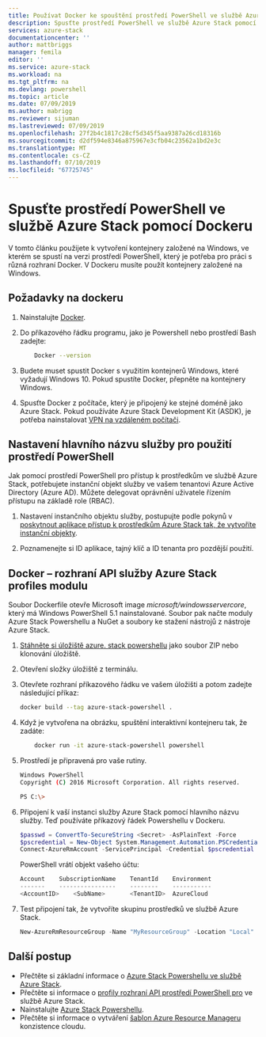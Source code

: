```yaml
---
title: Používat Docker ke spouštění prostředí PowerShell ve službě Azure Stack | Dokumentace Microsoftu
description: Spusťte prostředí PowerShell ve službě Azure Stack pomocí Dockeru
services: azure-stack
documentationcenter: ''
author: mattbriggs
manager: femila
editor: ''
ms.service: azure-stack
ms.workload: na
ms.tgt_pltfrm: na
ms.devlang: powershell
ms.topic: article
ms.date: 07/09/2019
ms.author: mabrigg
ms.reviewer: sijuman
ms.lastreviewed: 07/09/2019
ms.openlocfilehash: 27f2b4c1817c28cf5d345f5aa9387a26cd18316b
ms.sourcegitcommit: d2df594e8346a875967e3cfb04c23562a1bd2e3c
ms.translationtype: MT
ms.contentlocale: cs-CZ
ms.lasthandoff: 07/10/2019
ms.locfileid: "67725745"
---
```

# <a name="use-docker-to-run-powershell-in-azure-stack"></a>Spusťte prostředí PowerShell ve službě Azure Stack pomocí Dockeru

V tomto článku použijete k vytvoření kontejnery založené na Windows, ve kterém se spustí na verzi prostředí PowerShell, který je potřeba pro práci s různá rozhraní Docker. V Dockeru musíte použít kontejnery založené na Windows.

## <a name="docker-prerequisites"></a>Požadavky na dockeru

1. Nainstalujte [Docker](https://docs.docker.com/install/).

1. Do příkazového řádku programu, jako je Powershell nebo prostředí Bash zadejte:

    ```bash
        Docker --version
    ```

1. Budete muset spustit Docker s využitím kontejnerů Windows, které vyžadují Windows 10. Pokud spustíte Docker, přepněte na kontejnery Windows.

1. Spusťte Docker z počítače, který je připojený ke stejné doméně jako Azure Stack. Pokud používáte Azure Stack Development Kit (ASDK), je potřeba nainstalovat [VPN na vzdáleném počítači](azure-stack-connect-azure-stack.md#connect-to-azure-stack-with-vpn).

## <a name="set-up-a-service-principal-for-using-powershell"></a>Nastavení hlavního názvu služby pro použití prostředí PowerShell

Jak pomocí prostředí PowerShell pro přístup k prostředkům ve službě Azure Stack, potřebujete instanční objekt služby ve vašem tenantovi Azure Active Directory (Azure AD). Můžete delegovat oprávnění uživatele řízením přístupu na základě role (RBAC).

1. Nastavení instančního objektu služby, postupujte podle pokynů v [poskytnout aplikace přístup k prostředkům Azure Stack tak, že vytvoříte instanční objekty](azure-stack-create-service-principals.md).

2. Poznamenejte si ID aplikace, tajný klíč a ID tenanta pro pozdější použití.

## <a name="docker---azure-stack-api-profiles-module"></a>Docker – rozhraní API služby Azure Stack profiles modulu

Soubor Dockerfile otevře Microsoft image *microsoft/windowsservercore*, který má Windows PowerShell 5.1 nainstalované. Soubor pak načte moduly Azure Stack Powershellu a NuGet a soubory ke stažení nástrojů z nástroje Azure Stack.

1. [Stáhněte si úložiště azure. stack powershellu](https://github.com/mattbriggs/azure-stack-powershell) jako soubor ZIP nebo klonování úložiště.

2. Otevření složky úložiště z terminálu.

3. Otevřete rozhraní příkazového řádku ve vašem úložišti a potom zadejte následující příkaz:

    ```bash  
    docker build --tag azure-stack-powershell .
    ```

4. Když je vytvořena na obrázku, spuštění interaktivní kontejneru tak, že zadáte:

    ```bash  
        docker run -it azure-stack-powershell powershell
    ```

5. Prostředí je připravená pro vaše rutiny.

    ```bash
    Windows PowerShell
    Copyright (C) 2016 Microsoft Corporation. All rights reserved.

    PS C:\>
    ```

6. Připojení k vaší instanci služby Azure Stack pomocí hlavního názvu služby. Teď používáte příkazový řádek Powershellu v Dockeru. 

    ```powershell
    $passwd = ConvertTo-SecureString <Secret> -AsPlainText -Force
    $pscredential = New-Object System.Management.Automation.PSCredential('<ApplicationID>', $passwd)
    Connect-AzureRmAccount -ServicePrincipal -Credential $pscredential -TenantId <TenantID>
    ```

   PowerShell vrátí objekt vašeho účtu:

    ```powershell  
    Account    SubscriptionName    TenantId    Environment
    -------    ----------------    --------    -----------
    <AccountID>    <SubName>       <TenantID>  AzureCloud
    ```

7. Test připojení tak, že vytvoříte skupinu prostředků ve službě Azure Stack.

    ```powershell  
    New-AzureRmResourceGroup -Name "MyResourceGroup" -Location "Local"
    ```

## <a name="next-steps"></a>Další postup

-  Přečtěte si základní informace o [Azure Stack Powershellu ve službě Azure Stack](azure-stack-powershell-overview.md).
- Přečtěte si informace o [profily rozhraní API prostředí PowerShell pro](azure-stack-version-profiles.md) ve službě Azure Stack.
- Nainstalujte [Azure Stack Powershellu](../operator/azure-stack-powershell-install.md).
- Přečtěte si informace o vytváření [šablon Azure Resource Manageru](azure-stack-develop-templates.md) konzistence cloudu.
